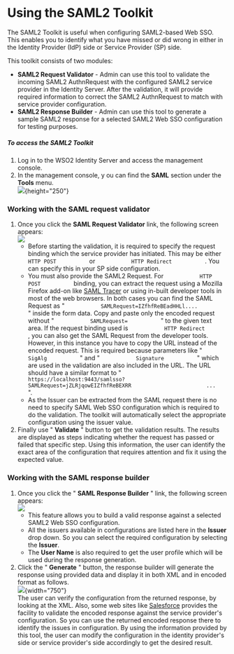 # Using the SAML2 Toolkit

The SAML2 Toolkit is useful when configuring SAML2-based Web SSO. This
enables you to identify what you have missed or did wrong in either in
the Identity Provider (IdP) side or Service Provider (SP) side.

This toolkit consists of two modules:

-   **SAML2 Request Validator** - Admin can use this tool to validate
    the incoming SAML2 AuthnRequest with the configured SAML2 service
    provider in the Identity Server. After the validation, it will
    provide required information to correct the SAML2 AuthnRequest to
    match with service provider configuration.
-   **SAML2 Response Builder** - Admin can use this tool to generate a
    sample SAML2 response for a selected SAML2 Web SSO configuration for
    testing purposes.

##### To access the SAML2 Toolkit

1.  Log in to the WSO2 Identity Server and access the management
    console.
2.  In the management console, y ou can find the **SAML** section under
    the **Tools** menu.  
    ![](attachments/103329518/103329521.png){height="250"}

### Working with the SAML request validator

1.  Once you click the **SAML Request Validator** link, the following
    screen appears:  
    ![](attachments/103329518/103329520.png)  
    -   Before starting the validation, it is required to specify the
        request binding which the service provider has initiated. This
        may be either `            HTTP POST           ` or
        `            HTTP Redirect           ` . You can specify this in
        your SP side configuration.
    -   You must also provide the SAML2 Request. For
        `            HTTP POST           ` binding, you can extract the
        request using a Mozilla Firefox add-on like [SAML
        Tracer](https://addons.mozilla.org/en-US/firefox/addon/saml-tracer/)
        or using in-built developer tools in most of the web browsers.
        In both cases you can find the SAML Request as "
        `            SAMLRequest=IZfhfReBEadHHLl....           ` "
        inside the form data. Copy and paste only the encoded request
        without " `            SAMLRequest=           ` " to the given
        text area. If the request binding used is
        `            HTTP Redirect           `, you can also get the
        SAML Request from the developer tools. However, in this instance
        you have to copy the URL instead of the encoded request. This is
        required because parameters like "
        `            SigAlg           ` " and "
        `            Signature           ` " which are used in the
        validation are also included in the URL. The URL should have a
        similar format to "
        `                         https://localhost:9443/samlsso?SAMLRequest=jZLRjqowEIZfhfReBEXRR                        ...           `
        ".
    -   As the Issuer can be extracted from the SAML request there is no
        need to specify SAML Web SSO configuration which is required to
        do the validation. The toolkit will automatically select the
        appropriate configuration using the issuer value.
2.  Finally use " **Validate** " button to get the validation results.
    The results are displayed as steps indicating whether the request
    has passed or failed that specific step. Using this information, the
    user can identify the exact area of the configuration that requires
    attention and fix it using the expected value.

### Working with the SAML response builder

1.  Once you click the " **SAML Response Builder** " link, the following
    screen appears:  
    ![](attachments/103329518/103329519.png)  
    -   This feature allows you to build a valid response against a
        selected SAML2 Web SSO configuration.
    -   All the issuers available in configurations are listed here in
        the **Issuer** drop down. So you can select the required
        configuration by selecting the **Issuer**.
    -   The **User Name** is also required to get the user profile which
        will be used during the response generation.
2.  Click the " **Generate** " button, the response builder will
    generate the response using provided data and display it in both XML
    and in encoded format as follows.  
    ![](attachments/103329518/103329523.png){width="750"}  
    The user can verify the configuration from the returned response, by
    looking at the XML. Also, some web sites like
    [Salesforce](http://www.salesforce.com/) provides the facility to
    validate the encoded response against the service provider's
    configuration. So you can use the returned encoded response there to
    identify the issues in configuration. By using the information
    provided by this tool, the user can modify the configuration in the
    identity provider's side or service provider's side accordingly to
    get the desired result.

  
